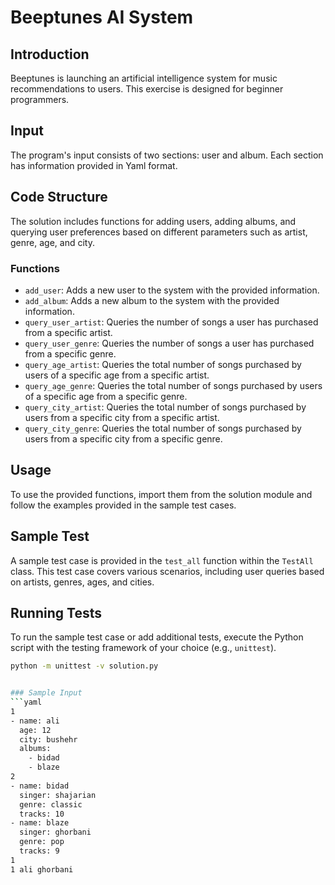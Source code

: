 # Beeptunes AI System

## Introduction
Beeptunes is launching an artificial intelligence system for music recommendations to users. This exercise is designed for beginner programmers.

## Input
The program's input consists of two sections: user and album. Each section has information provided in Yaml format.


## Code Structure
The solution includes functions for adding users, adding albums, and querying user preferences based on different parameters such as artist, genre, age, and city.
    

### Functions
- `add_user`: Adds a new user to the system with the provided information.
- `add_album`: Adds a new album to the system with the provided information.
- `query_user_artist`: Queries the number of songs a user has purchased from a specific artist.
- `query_user_genre`: Queries the number of songs a user has purchased from a specific genre.
- `query_age_artist`: Queries the total number of songs purchased by users of a specific age from a specific artist.
- `query_age_genre`: Queries the total number of songs purchased by users of a specific age from a specific genre.
- `query_city_artist`: Queries the total number of songs purchased by users from a specific city from a specific artist.
- `query_city_genre`: Queries the total number of songs purchased by users from a specific city from a specific genre.


## Usage
To use the provided functions, import them from the solution module and follow the examples provided in the sample test cases.

## Sample Test
A sample test case is provided in the `test_all` function within the `TestAll` class. This test case covers various scenarios, including user queries based on artists, genres, ages, and cities.

## Running Tests
To run the sample test case or add additional tests, execute the Python script with the testing framework of your choice (e.g., `unittest`).

```bash
python -m unittest -v solution.py


### Sample Input
```yaml
1
- name: ali
  age: 12
  city: bushehr
  albums:
    - bidad
    - blaze
2
- name: bidad
  singer: shajarian
  genre: classic
  tracks: 10
- name: blaze
  singer: ghorbani
  genre: pop
  tracks: 9
1
1 ali ghorbani


